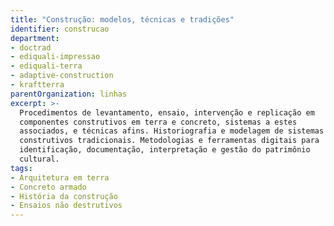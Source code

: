 ```yaml
---
title: "Construção: modelos, técnicas e tradições"
identifier: construcao
department:
- doctrad
- ediquali-impressao
- ediquali-terra
- adaptive-construction
- kraftterra
parentOrganization: linhas
excerpt: >-
  Procedimentos de levantamento, ensaio, intervenção e replicação em
  componentes construtivos em terra e concreto, sistemas a estes
  associados, e técnicas afins. Historiografia e modelagem de sistemas
  construtivos tradicionais. Metodologias e ferramentas digitais para
  identificação, documentação, interpretação e gestão do patrimônio
  cultural.
tags:
- Arquitetura em terra
- Concreto armado
- História da construção
- Ensaios não destrutivos
---
```

